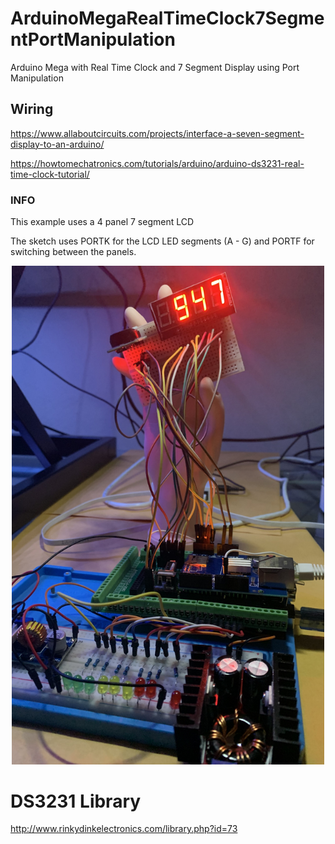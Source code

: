 # ArduinoMegaRealTimeClock7SegmentPortManipulation
Arduino Mega with Real Time Clock and 7 Segment Display using Port Manipulation

## Wiring
https://www.allaboutcircuits.com/projects/interface-a-seven-segment-display-to-an-arduino/

https://howtomechatronics.com/tutorials/arduino/arduino-ds3231-real-time-clock-tutorial/

### INFO
This example uses a 4 panel 7 segment LCD

The sketch uses PORTK for the LCD LED segments (A - G) and
PORTF for switching between the panels.

<p align="center">
  <img src="/img/seven_segment_rtc.jpg" width="500"/>
</p>

# DS3231 Library
http://www.rinkydinkelectronics.com/library.php?id=73
